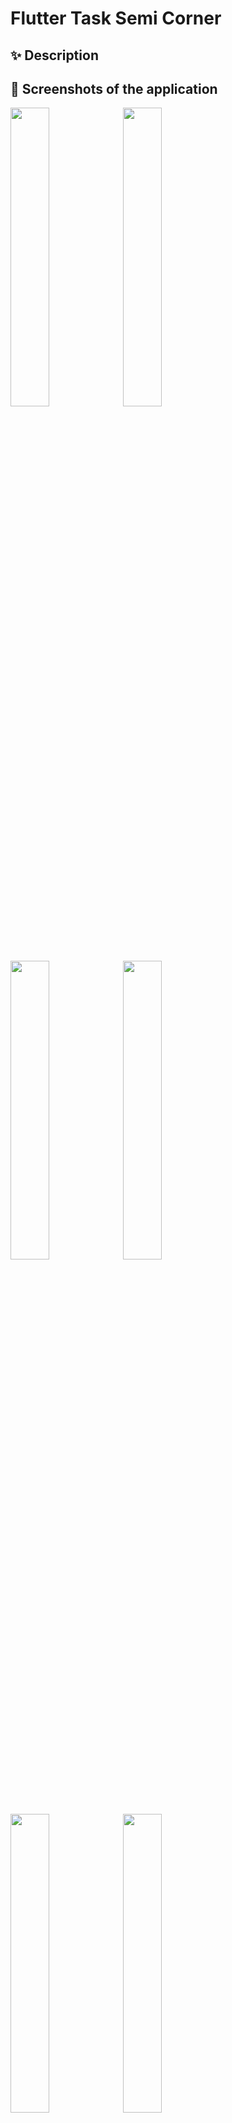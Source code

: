 # Flutter Task Semi Corner

## ✨ Description

## 📱 Screenshots of the application

<div>
    <img src="https://github.com/Marwanhoo/flutter_task_semi_corner/assets/125823028/4b565c95-548c-4b02-aa25-2dd5f03ca71a" width="35%">
    <img src="https://github.com/Marwanhoo/flutter_task_semi_corner/assets/125823028/f68984dd-8054-400f-83a1-77d6a35cfa5e" width="35%">
     <img src="https://github.com/Marwanhoo/flutter_task_semi_corner/assets/125823028/f8b0914e-7a59-48dc-b339-6b467246a0ea" width="35%">
    <img src="https://github.com/Marwanhoo/flutter_task_semi_corner/assets/125823028/cf51c74e-6443-46be-978a-2e23069f5311" width="35%">
   <img src="https://github.com/Marwanhoo/flutter_task_semi_corner/assets/125823028/31ff4b40-d074-4f51-8c20-c1af45adc85e" width="35%">
  <img src="https://github.com/Marwanhoo/flutter_task_semi_corner/assets/125823028/fc3cad16-8823-454d-b560-0911b0e681b1" width="35%">
  <img src="https://github.com/Marwanhoo/flutter_task_semi_corner/assets/125823028/a481447c-be37-4c99-9ad2-fb1142ce08b3" width="35%">
  <img src="https://github.com/Marwanhoo/flutter_task_semi_corner/assets/125823028/9a147900-d236-42cc-a329-9f3e9a6f570e" width="35%">
  <img src="https://github.com/Marwanhoo/flutter_task_semi_corner/assets/125823028/2ee08fb9-e8b9-49c4-8ed2-287ff72fbaab"  width="35%">
  <img src="https://github.com/Marwanhoo/flutter_task_semi_corner/assets/125823028/468c1854-9542-4dc8-aa35-3f6f8d0c7e98" width="35%">
    <img src="https://github.com/Marwanhoo/flutter_task_semi_corner/assets/125823028/73b04aae-b99a-4d93-b5fc-fad7e6a9d5c1" width="35%">
    <img src="https://github.com/Marwanhoo/flutter_task_semi_corner/assets/125823028/bfd05cb3-e9ce-416d-b0e3-53c300cb2c0a" width="35%">
</div>

## 🎥 Video


https://github.com/Marwanhoo/flutter_task_semi_corner/assets/125823028/eea319a7-65bd-4dea-a386-0dbd479c64ac



## 📄 Project Structure
Visual Representation of the project's directory structure
- `lib/`
  - `controller/`
  - `layoutt`
  - `main/`
  - `model/`
  - `routing/`
  - `view/`
  - `widgets`

## 🌴 Folders tree
```
flutter semi corner/
└── lib/
    ├── controller/
    │   ├── bloc_observer/
    │   │   └── bloc_observer.dart
    │   ├── general_cubit/
    │   │   ├── general_cubit.dart
    │   │   └── general_state.dart
    │   └── theme_cubit/
    │       ├── theme_cubit.dart
    │       └── theme_state.dart
    ├── layout/
    │   └── layout_screen.dart
    ├── main/
    │   └── main.dart
    ├── model/
    │   ├── models/
    │   │   ├── movies_model.dart
    │   │   └── video_model.dart
    │   ├── repository/
    │   │   └── movies_repository.dart
    │   └── service/
    │       └── movies_web_services.dart
    ├── routing/
    │   └── app_router.dart
    ├── view/
    │   ├── details_view.dart
    │   ├── now_playing_view.dart
    │   ├── popular_view.dart
    │   ├── top_rated_view.dart
    │   └── upcoming_view.dart
    └── widgets/
        ├── custom_drawer.dart
        ├── custom_search_field.dart
        ├── no_movies_found.dart
        ├── offline_screen.dart
        └── ont_item_builder.dart
```
